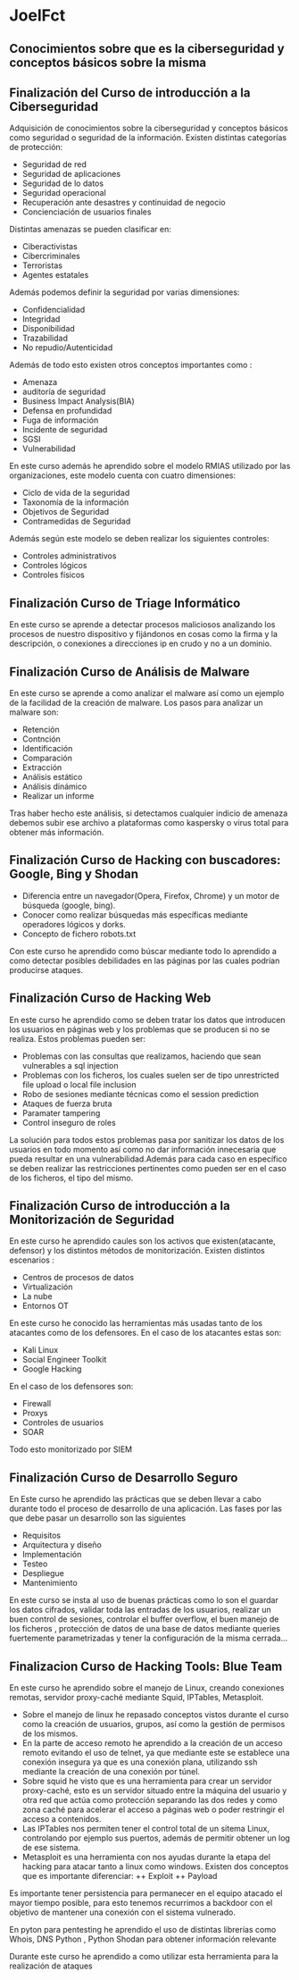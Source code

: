 # JoelFct
## Conocimientos sobre que es la ciberseguridad y conceptos básicos sobre la misma
## Finalización del Curso de introducción a la Ciberseguridad
Adquisición de conocimientos sobre la ciberseguridad y conceptos básicos como seguridad o seguridad de la información.
Existen distintas categorías de protección: 
+ Seguridad de red
+ Seguridad de aplicaciones
+ Seguridad de lo datos 
+ Seguridad operacional
+ Recuperación ante desastres y continuidad de negocio
+ Concienciación de usuarios finales

Distintas amenazas se pueden clasificar en:
+ Ciberactivistas
+ Cibercriminales
+ Terroristas
+ Agentes estatales

Además podemos definir la seguridad por varias dimensiones:
+ Confidencialidad
+ Integridad
+ Disponibilidad
+ Trazabilidad
+ No repudio/Autenticidad

Además de todo esto existen otros conceptos importantes como :
+ Amenaza
+ auditoría de seguridad
+ Business Impact Analysis(BIA)
+ Defensa en profundidad
+ Fuga de información
+ Incidente de seguridad
+ SGSI
+ Vulnerabilidad

En este curso además he aprendido sobre el modelo RMIAS utilizado por las organizaciones, este modelo  cuenta con cuatro dimensiones:
+ Ciclo de vida de la seguridad
+ Taxonomía de la información
+ Objetivos de Seguridad
+ Contramedidas de Seguridad

Además según este modelo se deben realizar los siguientes controles:
+ Controles administrativos
+ Controles lógicos
+ Controles físicos
## Finalización Curso de Triage Informático
En este curso se aprende a detectar procesos maliciosos analizando los procesos de nuestro dispositivo y fijándonos en cosas como la firma y la descripción, o conexiones a direcciones ip en crudo y no a un dominio.
## Finalización Curso de Análisis de Malware
En este curso se aprende a como analizar el malware así como un ejemplo de la facilidad de la creación de malware. Los pasos para analizar un malware son:
+ Retención
+ Contnción
+ Identificación
+ Comparación
+ Extracción
+ Análisis estático
+ Análisis dinámico
+ Realizar un informe

Tras haber hecho este análisis, si detectamos cualquier indicio de amenaza debemos subir ese archivo a plataformas como kaspersky o virus total para obtener más información.
## Finalización Curso de Hacking con buscadores: Google, Bing y Shodan
+ Diferencia entre un navegador(Opera, Firefox, Chrome) y un motor de búsqueda (google, bing).
+ Conocer como realizar búsquedas más específicas mediante operadores lógicos y dorks. 
+ Concepto de fichero robots.txt

Con este curso he aprendido como búscar mediante todo lo aprendido a como detectar posibles debilidades en las páginas por las cuales podrían producirse ataques.
## Finalización Curso de Hacking Web
En este curso he aprendido como se deben tratar los datos que introducen los usuarios en páginas web y los problemas que se producen si no se realiza.
Estos problemas pueden ser:
+ Problemas con las consultas que realizamos, haciendo que sean vulnerables a sql injection
+ Problemas con los ficheros, los cuales suelen ser de tipo unrestricted file upload o local file inclusion
+ Robo de sesiones mediante técnicas como el session prediction
+ Ataques de fuerza bruta 
+ Paramater tampering 
+ Control inseguro de roles

La solución para todos estos problemas pasa por sanitizar los datos de los usuarios en todo momento así como no dar información innecesaria que pueda resultar en una vulnerabilidad.Además para cada caso en específico se deben realizar las restricciones pertinentes como pueden ser en el caso de los ficheros, el tipo del mismo.
## Finalización Curso de introducción a la Monitorización de Seguridad
En este curso he aprendido caules son los activos que existen(atacante, defensor) y los distintos métodos de monitorización.
Existen distintos escenarios :
+ Centros de procesos de datos
+ Virtualización
+ La nube
+ Entornos OT

En este curso he conocido las herramientas más usadas tanto de los atacantes como de los defensores.
En el caso de los atacantes estas son:
+ Kali Linux
+ Social Engineer Toolkit
+ Google Hacking

En el caso de los defensores son:
+ Firewall
+ Proxys
+ Controles de usuarios
+ SOAR

Todo esto monitorizado por SIEM
## Finalización Curso de Desarrollo Seguro
En Este curso he aprendido las prácticas que se deben llevar a cabo durante todo el proceso de desarrollo de una aplicación.
Las fases por las que debe pasar un desarrollo son las siguientes
+ Requisitos
+ Arquitectura y diseño
+ Implementación
+ Testeo
+ Despliegue
+ Mantenimiento

En este curso se insta al uso de buenas prácticas como lo son el guardar los datos cifrados, validar toda las entradas de los usuarios, realizar un buen control de sesiones, controlar el buffer overflow, el buen manejo de los ficheros , protección de datos de una base de datos mediante queries fuertemente parametrizadas y tener la configuración de la misma cerrada...

## Finalizacion Curso de Hacking Tools: Blue Team

En este curso he aprendido sobre el manejo de Linux, creando conexiones remotas, servidor proxy-caché mediante Squid, IPTables, Metasploit. 
+ Sobre el manejo de linux he repasado conceptos vistos durante el curso como la creación de usuarios, grupos, así como la gestión de permisos de los mismos.  
+ En la parte de acceso remoto he aprendido a la creación de un acceso remoto evitando el uso de telnet, ya que mediante este se establece una conexión insegura ya que es una conexión plana, utilizando ssh mediante la creación de una conexión por túnel.
+ Sobre squid he visto que es una herramienta para crear un servidor proxy-caché, esto es un servidor situado entre la máquina del usuario y otra red que actúa como protección separando las dos redes y como zona caché para acelerar el acceso a páginas web o poder restringir el acceso a contenidos. 
+ Las IPTables nos permiten tener el control total de un sitema Linux, controlando por ejemplo sus puertos, además de permitir obtener un log de ese sistema.
+ Metasploit es una herramienta con nos ayudas durante la etapa del hacking para atacar tanto a linux como windows. Existen dos conceptos que es importante diferenciar:
++ Exploit
++ Payload

Es importante tener persistencia para permanecer en el equipo atacado el mayor tiempo posible, para esto tenemos recurrimos a backdoor con el objetivo de mantener una conexión con el sistema vulnerado.

En pyton para pentesting he aprendido el uso de distintas librerías como Whois, DNS Python , Python Shodan para obtener información relevante  

Durante este curso he aprendido a como utilizar esta herramienta para la realización de ataques

